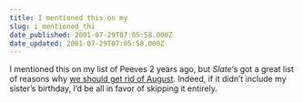 ```yaml
---
title: I mentioned this on my
slug: i_mentioned_thi
date_published: 2001-07-29T07:05:58.000Z
date_updated: 2001-07-29T07:05:58.000Z
---
```


I mentioned this on my list of Peeves 2 years ago, but *Slate*‘s got a great list of reasons why [we should get rid of August](http://slate.msn.com/Assessment/01-07-27/Assessment.asp). Indeed, if it didn’t include my sister’s birthday, I’d be all in favor of skipping it entirely.
